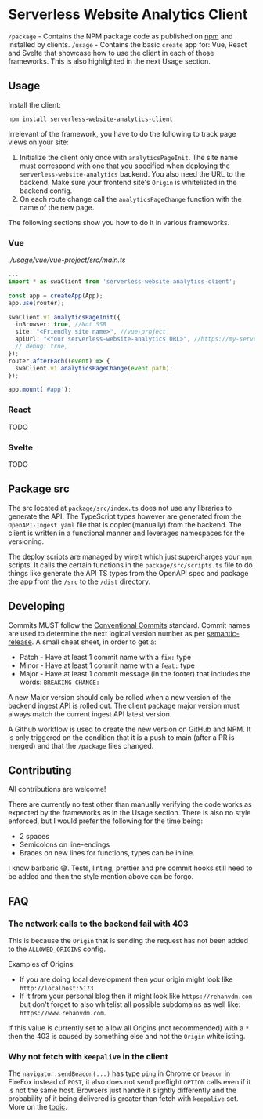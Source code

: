 # Serverless Website Analytics Client

`/package` - Contains the NPM package code as published on [npm](https://www.npmjs.com/package/serverless-website-analytics-client)
and installed by clients.
`/usage` - Contains the basic `create` app for: Vue, React and Svelte that showcase how to use the client in each of
those frameworks. This is also highlighted in the next Usage section.

## Usage

Install the client:
```
npm install serverless-website-analytics-client
```

Irrelevant of the framework, you have to do the following to track page views on your site:

1. Initialize the client only once with `analyticsPageInit`. The site name must correspond with one that you specified
when deploying the `serverless-website-analytics` backend. You also need the URL to the backend. Make sure your frontend
site's `Origin` is whitelisted in the backend config.
2. On each route change call the `analyticsPageChange` function with the name of the new page.

The following sections show you how to do it in various frameworks.

### Vue

_./usage/vue/vue-project/src/main.ts_
```typescript
...
import * as swaClient from 'serverless-website-analytics-client';

const app = createApp(App);
app.use(router);

swaClient.v1.analyticsPageInit({
  inBrowser: true, //Not SSR
  site: "<Friendly site name>", //vue-project
  apiUrl: "<Your serverless-website-analytics URL>", //https://my-serverless-website-analytics-backend.com
  // debug: true,
});
router.afterEach((event) => {
  swaClient.v1.analyticsPageChange(event.path);
});

app.mount('#app');
```

### React

TODO

### Svelte

TODO

## Package src

The src located at `package/src/index.ts` does not use any libraries to generate the API. The TypeScript types however
are generated from the `OpenAPI-Ingest.yaml` file that is copied(manually) from the backend. The client is written in a
functional manner and leverages namespaces for the versioning.

The deploy scripts are managed by [wireit](https://github.com/google/wireit) which just supercharges your `npm` scripts.
It calls the certain functions in the `package/src/scripts.ts` file to do things like generate the API TS types from the
OpenAPI spec and package the app from the `/src` to the `/dist` directory.

## Developing

Commits MUST follow the [Conventional Commits](https://gist.github.com/Zekfad/f51cb06ac76e2457f11c80ed705c95a3) standard.
Commit names are used to determine the next logical version number as per [semantic-release](https://github.com/semantic-release/semantic-release).
A small cheat sheet, in order to get a:
- Patch - Have at least 1 commit name with a `fix:` type
- Minor - Have at least 1 commit name with a `feat:` type
- Major - Have at least 1 commit message (in the footer) that includes the words: `BREAKING CHANGE: `

A new Major version should only be rolled when a new version of the backend ingest API is rolled out. The client package
major version must always match the current ingest API latest version.

A Github workflow is used to create the new version on GitHub and NPM. It is only triggered on the condition that it
is a push to main (after a PR is merged) and that the `/package` files changed.

## Contributing

All contributions are welcome!

There are currently no test other than manually verifying the code works as expected
by the frameworks as in the Usage section. There is also no style enforced, but I would prefer the following for the
time being:
- 2 spaces
- Semicolons on line-endings
- Braces on new lines for functions, types can be inline.

I know barbaric 😅. Tests, linting, prettier and pre commit hooks still need to be added and then the style
mention above can be forgo.

## FAQ

### The network calls to the backend fail with 403

This is because the `Origin` that is sending the request has not been added to the `ALLOWED_ORIGINS` config.

Examples of Origins:
- If you are doing local development then your origin might look like `http://localhost:5173`
- If it from your personal blog then it might look like `https://rehanvdm.com` but don't forget to also whitelist all
possible subdomains as well like: `https://www.rehanvdm.com`.

If this value is currently set to allow all Origins (not recommended) with a `*` then the 403 is caused by something
else and not the `Origin` whitelisting.

### Why not fetch with `keepalive` in the client

The `navigator.sendBeacon(...)` has type `ping` in Chrome or `beacon` in FireFox instead of `POST`, it also does
not send preflight `OPTION` calls even if it is not the same host. Browsers just handle it slightly differently
and the probability of it being delivered is greater than fetch with `keepalive` set.
More on the [topic](https://medium.com/fiverr-engineering/benefits-of-sending-analytical-information-with-sendbeacon-a959cb206a7a).
